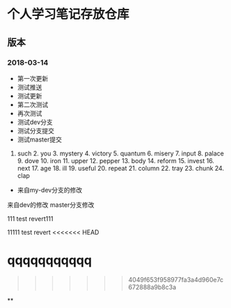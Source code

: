 # 个人学习笔记存放仓库

## 版本
### 2018-03-14
 * 第一次更新
 * 测试推送
 * 测试更新
 * 第二次测试
 * 再次测试
 * 测试dev分支
 * 测试分支提交
 * 测试master提交


 1. such 2. you 3. mystery 4. victory 5. quantum 6. misery 7. input 8. palace 9. dove 10. iron 11. upper 12. pepper 13. body 14. reform 15. invest 16. next 17. age 18. ill 19. useful 20. repeat 21. column 22. tray 23. chunk 24. clap


 * 来自my-dev分支的修改 
 
 来自dev的修改
 master分支修改




111
test revert111

 
 11111
 test revert
<<<<<<< HEAD
 
 
 qqqqqqqqqqq
=======



>>>>>>> 4049f653f958977fa3a4d960e7c672888a9b8c3a

** 
